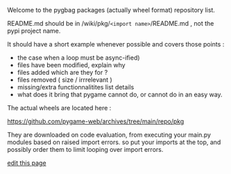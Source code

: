 Welcome to the pygbag packages (actually wheel format) repository list.

README.md should be in  /wiki/pkg/`<import name>`/README.md , not the pypi project name.
  
It should have a short example whenever possible and covers those points :  
- the case when a loop must be async-ified)
- files have been modified, explain why
- files added which are they for ?
- files removed ( size / irrrelevant )
- missing/extra functionnalitites list details
- what does it bring that pygame cannot do, or cannot do in an easy way.

The actual wheels are located here :

https://github.com/pygame-web/archives/tree/main/repo/pkg

They are downloaded on code evaluation, from executing your main.py modules based on raised import errors.
so put your imports at the top, and possibly order them to limit looping over import errors.


[edit this page](https://github.com/pygame-web/pygame-web.github.io/edit/main/wiki/pkg/README.md)
